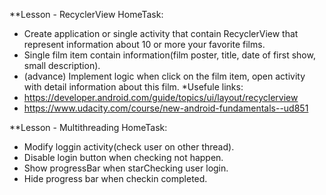 **Lesson - RecyclerView
HomeTask:
 - Create application or single activity that contain  RecyclerView that represent information about 10 or more your favorite films.
 - Single film item contain information(film poster, title, date of first show, small description).
 - (advance) Implement logic when click on the film item, open activity with detail information about this film.
 *Usefule links:
 - https://developer.android.com/guide/topics/ui/layout/recyclerview
 - https://www.udacity.com/course/new-android-fundamentals--ud851

**Lesson - Multithreading
HomeTask:
 - Modify loggin activity(check user on other thread).
 - Disable login button when checking not happen.
 - Show progressBar when starChecking user login.
 - Hide progress bar when checkin completed.
